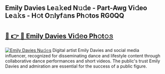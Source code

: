 ## Emily Davies Le𝚊𝚔ed N𝚞𝚍e - Part-Awg Vi𝚍eo Le𝚊𝚔s - H𝚘t O𝚗lyf𝚊ns Ph𝚘tos RG0QQ

# <h2><a href="http://hf8bctt.feru.top/?c=Emily+Davies">🔗 👉 🔴 Emily Davies Vi𝚍𝚎o Ph𝚘t𝚘𝚜</a></h2>

[![Emily Davies Nu𝚍𝚎s](https://i.imgur.com/0TWrTi3.gif)](http://hf8bctt.feru.top/?c=Emily+Davies)
Digital artist Emily Davies and social media influencer, recognized for disseminating dance and lifestyle content through collaborative dance performances and short videos. The public's trust Emily Davies and admiration are essential for the success of a public figure. 
